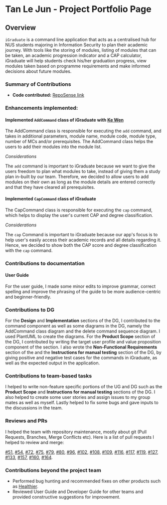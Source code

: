 # Tan Le Jun - Project Portfolio Page

## Overview

`iGraduate` is a command line application that acts as a centralised hub for NUS students
majoring in Information Security to plan their academic journey. With tools like the
storing of modules, listing of modules that can be taken, an academic progression indicator
and a CAP calculator, iGraduate will help students check his/her graduation progress, view modules
taken based on programme requirements and make informed decisions about future modules.

### Summary of Contributions

* **Code contributed:** [RepoSense link](https://nus-cs2113-ay2021s2.github.io/tp-dashboard/?search=LJ-37&sort=totalCommits%20dsc&sortWithin=title&since=2021-03-05&timeframe=commit&mergegroup=&groupSelect=groupByAuthors&breakdown=false&tabOpen=true&tabType=zoom&zFR=false&zA=LJ-37&zR=AY2021S2-CS2113T-W09-2%2Ftp%5Bmaster%5D&zACS=91.36363636363636&zS=2021-03-05&zFS=LJ-37&zU=2021-04-05&zMG=false&zFTF=commit&zFGS=groupByAuthors)

### Enhancements implemented:

#### Implemented `AddCommand` class of iGraduate with [Ke Wen](#https://github.com/kewenlok)

The AddCommand class is responsible for executing the `add` command, and takes in additional parameters, module name,
module code, module type, number of MCs and/or prerequisites. The AddCommand class helps the users to add their 
modules into the module list.

*Considerations*

The `add` command is important to iGraduate because we want to give the users freedom to plan what modules to take, 
instead of giving them a study plan in-built by our team. Therefore, we decided to allow users to add modules on their own 
as long as the module details are entered correctly and that they have cleared all prerequisites.

#### Implemented `CapCommand` class of iGraduate

The CapCommand class is responsible for executing the `cap` command, which helps to display the user's current CAP 
and degree classification.

*Considerations*

The `cap` Command is important to iGraduate because our app's focus is to help user's easily access their academic 
records and all details regarding it. Hence, we decided to show both the CAP score and degree classification with the 
`cap` command.

### Contributions to documentation

#### User Guide

For the user guide, I made some minor edits to improve grammar, correct spelling and improve the phrasing of the guide to be more
audience-centric and beginner-friendly.

### Contributions to DG

For the <b>Design</b> and <b>Implementation</b> sections of the DG, I contributed to the command component as well as
some diagrams in the DG, namely the AddCommand class diagram and the delete command sequence diagram. 
I used PlantUML to create the diagrams. For the <b>Product Scope</b> section of the DG, I contributed by writing 
the target user profile and value proposition 
component of the section. I also wrote the <b>Non-Functional Requirements</b> section of the and the 
<b>Instructions for manual testing</b> section of the DG, by giving positive and negative test cases 
for the commands in iGraduate, as well as the expected output in the application.

### Contributions to team-based tasks

I helped to write non-feature specific portions of the UG and DG such as the <b>Product Scope</b> and
<b>Instructions for manual testing</b> sections of the DG. I also helped to create some user stories and assign issues
to my group mates as well as myself. Lastly helped to fix some bugs and gave inputs to the discussions in the team.

### Reviews and PRs

I helped the team with repository maintenance, mostly about git (Pull Requests, Branches, Merge Conflicts etc). 
Here is a list of pull requests I helped to review and merge:

[#51](https://github.com/AY2021S2-CS2113T-W09-2/tp/pull/51), [#54](https://github.com/AY2021S2-CS2113T-W09-2/tp/pull/54), 
[#72](https://github.com/AY2021S2-CS2113T-W09-2/tp/pull/72), [#75](https://github.com/AY2021S2-CS2113T-W09-2/tp/pull/75),
[#79](https://github.com/AY2021S2-CS2113T-W09-2/tp/pull/79), [#80](https://github.com/AY2021S2-CS2113T-W09-2/tp/pull/80), 
[#96](https://github.com/AY2021S2-CS2113T-W09-2/tp/pull/96), [#102](https://github.com/AY2021S2-CS2113T-W09-2/tp/pull/102),
[#108](https://github.com/AY2021S2-CS2113T-W09-2/tp/pull/108), [#109](https://github.com/AY2021S2-CS2113T-W09-2/tp/pull/109),
[#116](https://github.com/AY2021S2-CS2113T-W09-2/tp/pull/116), [#117](https://github.com/AY2021S2-CS2113T-W09-2/tp/pull/117),
[#119](https://github.com/AY2021S2-CS2113T-W09-2/tp/pull/119), [#127](https://github.com/AY2021S2-CS2113T-W09-2/tp/pull/127),
[#133](https://github.com/AY2021S2-CS2113T-W09-2/tp/pull/133), [#157](https://github.com/AY2021S2-CS2113T-W09-2/tp/pull/157),
[#160](https://github.com/AY2021S2-CS2113T-W09-2/tp/pull/160), [#164](https://github.com/AY2021S2-CS2113T-W09-2/tp/pull/164).

### Contributions beyond the project team

- Performed bug hunting and recommended fixes on other products such as [Healthier](https://github.com/AY2021S2-CS2113-F10-2/tp).
- Reviewed User Guide and Developer Guide for other teams and provided constructive suggestions for improvement.